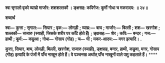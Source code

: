 **श्वा सृगालो वृको व्याघ्रो मार्जार: शशशल्लकौ ।** **ङ्क्षसह: कपिर्गज: कूर्मो गोधा च मकरादय: ॥ २४॥** 

**शब्दार्थ** 

**श्वा—** **कुत्ता** **; सृगाल:—** **सियार** **; वृक:—** **लोमड़ी** **; व्याघ्र:—** **बाघ** **; मार्जार:—** **बिल्ली** **; शश—** **खरगोश** **; शल्लकौ—** **सजारु** **(स्याही, जिसके शरीर पर काँटे होते हैं)** **; ङ्क्षसह:—** **शेर** **; कपि:—** **बन्दर** **; गज:—** **हाथी** **; कूर्म:—** **कछुआ** **; गोधा—** **गोसाप** **(गोह)** **; च—** **भी** **; मकर-आदय:—** **मगर इत्यादि।** **.** 

**कुत्ता, सियार, बाघ, लोमड़ी, बिल्ली, खरगोश, सजारु (स्याही), ङ्क्षसह, बन्दर, हाथी,** **कछुवा, मगर, गोसाप (गोह) इत्यादि के पंजों में पाँच नाखून होते हैं। वे पञ्चनख अर्थात् पाँच** **नाखूनों वाले पशु कहलाते हैं।** **** 